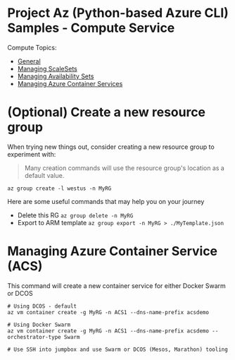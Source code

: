 # Project Az (Python-based Azure CLI) Samples - Compute Service

Compute Topics:
* [General](compute.md)
* [Managing ScaleSets](vmss.md)
* [Managing Availability Sets](availability-set.md)
* [Managing Azure Container Services](container-service.md)

# (Optional) Create a new resource group 
When trying new things out, consider creating a new resource group to experiment with:
> Many creation commands will use the resource group's location as a default value. 
```
az group create -l westus -n MyRG
```

Here are some useful commands that may help you on your journey
* Delete this RG `az group delete -n MyRG`
* Export to ARM template `az group export -n MyRG > ./MyTemplate.json`


# Managing Azure Container Service (ACS)
This command will create a new container service for either Docker Swarm or DCOS

```
# Using DCOS - default
az vm container create -g MyRG -n ACS1 --dns-name-prefix acsdemo

# Using Docker Swarm
az vm container create -g MyRG -n ACS1 --dns-name-prefix acsdemo --orchestrator-type Swarm

# Use SSH into jumpbox and use Swarm or DCOS (Mesos, Marathon) tooling
```
